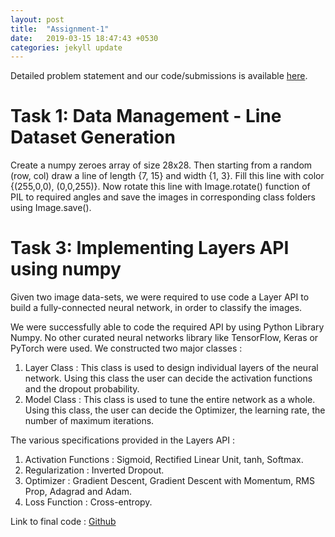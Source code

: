 ```yaml
---
layout: post
title:  "Assignment-1"
date:   2019-03-15 18:47:43 +0530
categories: jekyll update
---
```


Detailed problem statement and our code/submissions is available [here][problem-statement-assgn1].

# Task 1: Data Management - Line Dataset Generation
Create a numpy zeroes array of size 28x28. Then starting from a random (row, col) draw a line of length {7, 15} and width {1, 3}. Fill this line with color {(255,0,0), (0,0,255)}. Now rotate this line with Image.rotate() function of PIL to required angles and save the images in corresponding class folders using Image.save().

[problem-statement-assgn1]: https://github.com/SerChirag/CS-671-1

# Task 3: Implementing Layers API using numpy

Given two image data-sets, we were required to use code a Layer API to build a fully-connected neural network, in order to classify the images.

We were successfully able to code the required API by using Python Library Numpy. No other curated neural networks library like TensorFlow, Keras or PyTorch were used.
We constructed two major classes :

 1. Layer Class : This class is used to design individual layers of the neural network. Using this class the user can decide the activation functions and the dropout probability.
 2. Model Class : This class is used to tune the entire network as a whole. Using this class, the user can decide the Optimizer, the learning rate, the number of maximum iterations.

The various specifications provided in the Layers API :

 1. Activation Functions : Sigmoid, Rectified Linear Unit, tanh, Softmax.
 2. Regularization : Inverted Dropout.
 3. Optimizer : Gradient Descent, Gradient Descent with Momentum, RMS Prop, Adagrad and Adam. 
 4. Loss Function : Cross-entropy.

Link to final code : [Github](https://github.com/SerChirag/CS-671-1/tree/master/3)
